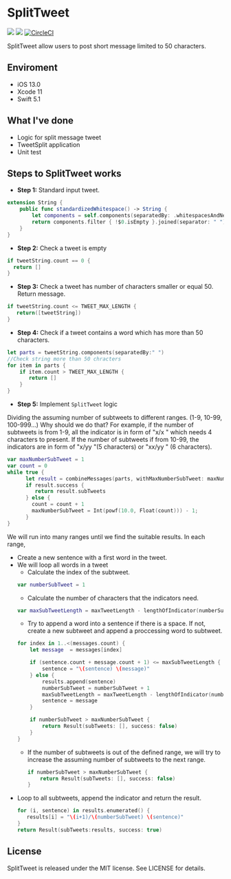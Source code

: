 # SplitTweet
![](https://img.shields.io/badge/Supported-iOS9.0-4BC51D.svg?style=flat)
![](https://img.shields.io/badge/Swift5.1-compatible-4BC51D.svg?style=flat)
[![CircleCI](https://circleci.com/gh/cuoong/SplitTweet.svg?style=svg)](https://circleci.com/gh/cuoong/SplitTweet)

SplitTweet allow users to post short message limited to 50 characters. 

## Enviroment

- iOS 13.0
- Xcode 11
- Swift 5.1

## What I've done

- Logic for split message tweet
- TweetSplit application
- Unit test

## Steps to SplitTweet works

- **Step 1:** Standard input tweet.
```swift
extension String { 
    public func standardizedWhitespace() -> String {
        let components = self.components(separatedBy: .whitespacesAndNewlines)
        return components.filter { !$0.isEmpty }.joined(separator: " ")
    }
}
```
- **Step 2:** Check a tweet is empty
```swift
if tweetString.count == 0 {
  return []
}
```
- **Step 3:** Check a tweet has number of characters smaller or equal 50. Return message. 
```swift
if tweetString.count <= TWEET_MAX_LENGTH {
   return([tweetString])
}
```
- **Step 4:** Check if a tweet contains a word which has more than 50 characters.
```swift
let parts = tweetString.components(separatedBy:" ")
//Check string more than 50 chracters
for item in parts {
    if item.count > TWEET_MAX_LENGTH {
       return []
    }
}
```
- **Step 5:** Implement `SplitTweet` logic

Dividing the assuming number of subtweets to different ranges. 
(1-9, 10-99, 100-999...) Why should we do that?
For example, if the number of subtweets is from 1-9, all the indicator is in form of "x/x " which needs 4 characters to present.
If the number of subtweets if from 10-99, the indicators are in form of "x/yy "(5 characters) or "xx/yy " (6 characters).

```swift
var maxNumberSubTweet = 1
var count = 0
while true {
      let result = combineMessages(parts, withMaxNumberSubTweet: maxNumberSubTweet, AndMaximumTweetLength: TWEET_MAX_LENGTH)
      if result.success {
         return result.subTweets
      } else {
        count = count + 1
        maxNumberSubTweet = Int(powf(10.0, Float(count))) - 1;
      }
}
```

We will run into many ranges until we find the suitable results.
In each range, 
- Create a new sentence with a first word in the tweet.
- We will loop all words in a tweet
    + Calculate the index of the subtweet.
    ```swift
    var numberSubTweet = 1
    ```
    + Calculate the number of characters that the indicators need.
    ```swift
    var maxSubTweetLength = maxTweetLength - lengthOfIndicator(numberSubTweet, andMaxNumberOfSubTweet: maxNumberSubTweet)
    ```
    + Try to append a word into a sentence if there is a space. If not, create a new subtweet and append a proccessing word to subtweet.
    ```swift         
    for index in 1..<(messages.count) {
        let message  = messages[index]

        if (sentence.count + message.count + 1) <= maxSubTweetLength {
            sentence = "\(sentence) \(message)"
        } else {
            results.append(sentence)
            numberSubTweet = numberSubTweet + 1
            maxSubTweetLength = maxTweetLength - lengthOfIndicator(numberSubTweet, andMaxNumberOfSubTweet: maxNumberSubTweet)
            sentence = message
        }

        if numberSubTweet > maxNumberSubTweet {
            return Result(subTweets: [], success: false)
        }
    }
    ```
    + If the number of subtweets is out of the defined range, we will try to increase the assuming number of subtweets to the next range.
      ```swift
      if numberSubTweet > maxNumberSubTweet {
          return Result(subTweets: [], success: false)
      }
      ```
- Loop to all subtweets, append the indicator and return the result.
     ```swift
    for (i, sentence) in results.enumerated() {
        results[i] = "\(i+1)/\(numberSubTweet) \(sentence)"
    }
    return Result(subTweets:results, success: true)
    ```
## License

SplitTweet is released under the MIT license. See LICENSE for details.

